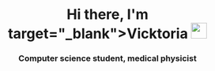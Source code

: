<h1 align="center">Hi there, I'm target="_blank">Vicktoria</a> 
<img src="https://github.com/blackcater/blackcater/raw/main/images/Hi.gif" height="32"/></h1>
<h3 align="center">Computer science student, medical physicist </h3>
